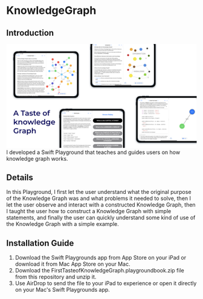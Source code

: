 # KnowledgeGraph
## Introduction
![MockUp](./MockUp.png)
I developed a Swift Playground that teaches and guides users on how knowledge graph works.

## Details
In this Playground, I first let the user understand what the original purpose of the Knowledge Graph was and what problems it needed to solve, then I let the user observe and interact with a constructed Knowledge Graph, then I taught the user how to construct a Knowledge Graph with simple statements, and finally the user can quickly understand some kind of use of the Knowledge Graph with a simple example. 

## Installation Guide
1. Download the Swift Playgrounds app from App Store on your iPad or download it from  Mac App Store on your Mac.
2. Download the FirstTasteofKnowledgeGraph.playgroundbook.zip file from this repository and unzip it.
3. Use AirDrop to send the file to your iPad to experience or open it directly on your Mac's Swift Playgrounds app.